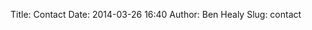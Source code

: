 Title: Contact
Date: 2014-03-26 16:40
Author: Ben Healy
Slug: contact

<h3 class="entry-title"><a href="https://github.com/bheal521"><i class="fa fa-github fa-1x"></i></a>  <a href="https://twitter.com/bheal521"><i class="fa fa-twitter fa-1x"></i></a>  <a href="mailto:peterbenjamin.healy@gmail.com"><i class="fa fa-envelope fa-1x"></i></a></h1>

<!-- <a href="https://github.com/bheal521"><img src="https://github.com/bheal521/bheal521.github.io/images/github-1024-fill1.png" /> </a> <a href="https://twitter.com/bheal521"><img src="https://github.com/bheal521/bheal521.github.io/images/twitter-1024-fill1.png" /> </a> <a href="mailto:peterbenjamin.healy@gmail.com"><img src="https://github.com/bheal521/bheal521.github.io/images/gmail-1024-fill1.png" /> </a> -->
